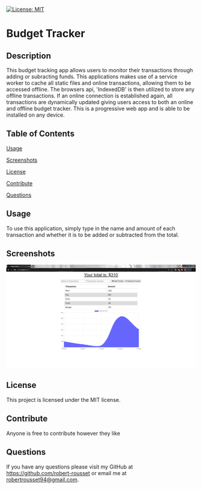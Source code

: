 [![License: MIT](https://img.shields.io/badge/License-MIT-yellow.svg)](https://opensource.org/licenses/MIT)

# Budget Tracker

## Description

This budget tracking app allows users to monitor their transactions through adding or subracting funds. This applications makes use of a service worker to cache all static files and online transactions, allowing them to be accessed offline. The browsers api, 'IndexedDB' is then utilized to store any offline transactions. If an online connection is established again, all transactions are dynamically updated giving users access to both an online and offline budget tracker. This is a progressive web app and is able to be installed on any device.

## Table of Contents

[Usage](#usage)

[Screenshots](#screenshots)

[License](#license)

[Contribute](#contribute)

[Questions](#questions)

## Usage

To use this application, simply type in the name and amount of each transaction and whether it is to be added or subtracted from the total.

## Screenshots

![Screenshot-Homepage](./public/assets/images/screenshot/home.png)

## License

This project is licensed under the MIT license.

## Contribute

Anyone is free to contribute however they like

## Questions

If you have any questions please visit my GitHub at https://github.com/robert-rousset or email me at robertrousset94@gmail.com.
